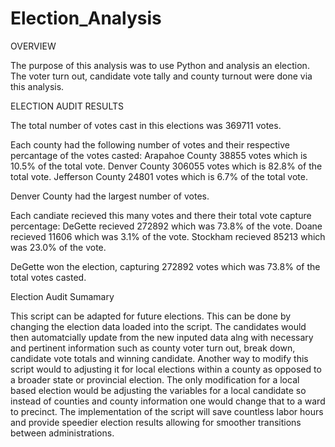 # Election_Analysis

OVERVIEW

  The purpose of this analysis was to use Python and analysis an election. The voter turn out, candidate vote tally and county turnout were done via this analysis.
  
ELECTION AUDIT RESULTS

  The total number of votes cast in this elections was 369711 votes.
  
  Each county had the following number of votes and their respective percantage of the votes casted: 
    Arapahoe County 38855 votes which is 10.5% of the total vote.
    Denver County 306055 votes which is 82.8% of the total vote.
    Jefferson County 24801 votes which is 6.7% of the total vote.
    
  Denver County had the largest number of votes.
  
  Each candiate recieved this many votes and there their total vote capture percentage:
    DeGette recieved 272892 which was 73.8% of the vote.
    Doane recieved 11606 which was 3.1% of the vote.
    Stockham recieved 85213 which was 23.0% of the vote.
  
  DeGette won the election, capturing 272892 votes which was 73.8% of the total votes casted.
  
Election Audit Sumamary

  This script can be adapted for future elections. This can be done by changing the election data loaded into the script. The candidates would then automatcially update from the new inputed data alng with necessary and pertinent information such as county voter turn out, break down, candidate vote totals and winning candidate. Another way to modify this script would to adjusting it for local elections within a county as opposed to a broader state or provincial election. The only modification for a local based election would be adjusting the variables for a local candidate so instead of counties and county information one would change that to a ward to precinct. The implementation of the script will save countless labor hours and provide speedier election results allowing for smoother transitions between administrations. 

